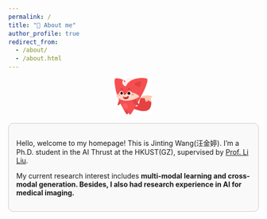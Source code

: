 ```yaml
---
permalink: /
title: "🤖 About me"
author_profile: true
redirect_from: 
  - /about/
  - /about.html
---
```

<p align="center">
  <img src="images/53.png" alt="About me banner" width="15%">
</p>

<div style="border: 1px solid #ccc; border-radius: 10px; padding: 15px; background-color: #f9f9f9;">
  <p>Hello, welcome to my homepage! This is Jinting Wang(汪金婷). I’m a Ph.D. student in the AI Thrust at the HKUST(GZ), supervised by <a href="https://scholar.google.com/citations?user=KQ2S01UAAAAJ&hl=en">Prof. Li Liu</a>.</p>
  <p>My current research interest includes <strong> multi-modal learning and cross-modal generation. Besides, I also had research experience in AI for medical imaging.</strong></p>
</div>


